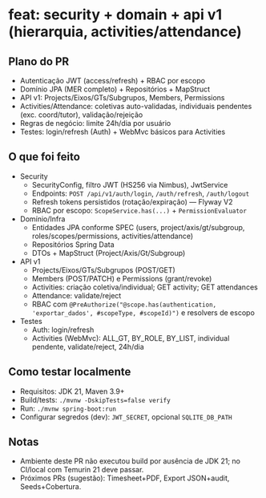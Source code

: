 # feat: security + domain + api v1 (hierarquia, activities/attendance)

## Plano do PR
- Autenticação JWT (access/refresh) + RBAC por escopo
- Domínio JPA (MER completo) + Repositórios + MapStruct
- API v1: Projects/Eixos/GTs/Subgrupos, Members, Permissions
- Activities/Attendance: coletivas auto-validadas, individuais pendentes (exc. coord/tutor), validação/rejeição
- Regras de negócio: limite 24h/dia por usuário
- Testes: login/refresh (Auth) + WebMvc básicos para Activities

## O que foi feito
- Security
  - SecurityConfig, filtro JWT (HS256 via Nimbus), JwtService
  - Endpoints: `POST /api/v1/auth/login`, `/auth/refresh`, `/auth/logout`
  - Refresh tokens persistidos (rotação/expiração) — Flyway V2
  - RBAC por escopo: `ScopeService.has(...)` + `PermissionEvaluator`
- Domínio/Infra
  - Entidades JPA conforme SPEC (users, project/axis/gt/subgroup, roles/scopes/permissions, activities/attendance)
  - Repositórios Spring Data
  - DTOs + MapStruct (Project/Axis/Gt/Subgroup)
- API v1
  - Projects/Eixos/GTs/Subgrupos (POST/GET)
  - Members (POST/PATCH) e Permissions (grant/revoke)
  - Activities: criação coletiva/individual; GET activity; GET attendances
  - Attendance: validate/reject
  - RBAC com `@PreAuthorize("@scope.has(authentication, 'exportar_dados', #scopeType, #scopeId)")` e resolvers de escopo
- Testes
  - Auth: login/refresh
  - Activities (WebMvc): ALL_GT, BY_ROLE, BY_LIST, individual pendente, validate/reject, 24h/dia

## Como testar localmente
- Requisitos: JDK 21, Maven 3.9+
- Build/tests: `./mvnw -DskipTests=false verify`
- Run: `./mvnw spring-boot:run`
- Configurar segredos (dev): `JWT_SECRET`, opcional `SQLITE_DB_PATH`

## Notas
- Ambiente deste PR não executou build por ausência de JDK 21; no CI/local com Temurin 21 deve passar.
- Próximos PRs (sugestão): Timesheet+PDF, Export JSON+audit, Seeds+Cobertura.

